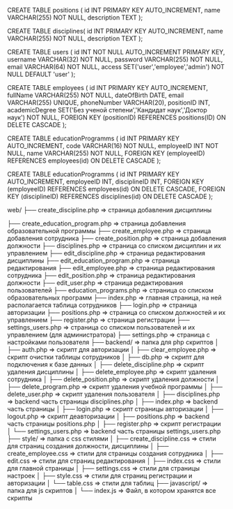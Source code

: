 <!-- Должности -->
CREATE TABLE positions (
    id INT PRIMARY KEY AUTO_INCREMENT,
    name VARCHAR(255) NOT NULL,
    description TEXT
);

<!-- Дисциплины -->
CREATE TABLE disciplines(
    id INT PRIMARY KEY AUTO_INCREMENT,
    name VARCHAR(255) NOT NULL,
    description TEXT
);

<!-- Пользователи сайта -->
CREATE TABLE users (
    id INT NOT NULL AUTO_INCREMENT PRIMARY KEY,
    username VARCHAR(32) NOT NULL,
    password VARCHAR(255) NOT NULL,
    email VARCHAR(64) NOT NULL,
    access SET('user','employee','admin') NOT NULL DEFAULT 'user'
);

<!-- Сотрудники -->
CREATE TABLE employees (
    id INT PRIMARY KEY AUTO_INCREMENT,
    fullName VARCHAR(255) NOT NULL,
    dateOfBirth DATE,
    email VARCHAR(255) UNIQUE,
    phoneNumber VARCHAR(20),
    positionID INT,
    academicDegree SET('Без ученой степени','Кандидат наук','Доктор наук') NOT NULL,
    FOREIGN KEY (positionID) REFERENCES positions(ID) ON DELETE CASCADE
);

<!-- Образовательные программы -->
CREATE TABLE educationProgramms (
    id INT PRIMARY KEY AUTO_INCREMENT,
    code VARCHAR(16) NOT NULL,
    employeeID INT NOT NULL,
    name VARCHAR(255) NOT NULL,
    FOREIGN KEY (employeeID) REFERENCES employees(id) ON DELETE CASCADE
);

<!-- Сотрудники-дисциплины -->
CREATE TABLE educationProgramms (
    id INT PRIMARY KEY AUTO_INCREMENT,
    employeeID INT,
    disciplineID INT,
    FOREIGN KEY (employeeID) REFERENCES employees(id) ON DELETE CASCADE,
    FOREIGN KEY (disciplineID) REFERENCES disciplines(id) ON DELETE CASCADE
);


web/
├── create_discipline.php           => страница добавления дисциплины

├── create_education_program.php    => страница добавления образовательной программы
├── create_employee.php             => страница добавления сотрудника
├── create_position.php             => страница добавления должности
├── disciplines.php                 => страница со списком дисциплин и их управлением
├── edit_discipline.php             => страница редактирования дисциплины
├── edit_education_program.php      => страница редактирования
├── edit_employee.php               => страница редактирования сотрудника
├── edit_position.php               => страница редактирования должности
├── edit_user.php                   => страница редактирования пользователей
├── education_programs.php          => страница со списком образовательных программ
├── index.php                       => главная страница, на ней располагается таблица сотрудников
├── login.php                       => страница авторизации
├── positions.php                   => страница со списком должностей и их управлением
├── register.php                    => страница регистрации
├── settings_users.php              => страница со списком пользователей и их управлением (для администратора)
├── settings.php                    => страница с настройками пользователя
├── backend/                        => папка для php скриптов
│   ├── auth.php                    => скрипт для авторизации
│   ├── clear_employee.php          => скрипт очистки таблицы сотрудников
│   ├── db.php                      => скрипт для подключения к базе данных
│   ├── delete_discipline.php       => скрипт удаления дисциплины
│   ├── delete_employee.php         => скрипт удаления сотрудника
│   ├── delete_position.php         => скрипт удаления должности
│   ├── delete_program.php          => скрипт удаления учебной программы
│   ├── delete_user.php             => скрипт удаления пользователя
│   ├── disciplines.php             => backend часть страницы disciplines.php
│   ├── index.php                   => backend часть страницы
│   ├── login.php                   => скрипт страницы авторизации
│   ├── logout.php                  => скрипт деавторизации
│   ├── positions.php               => backend часть страницы positions.php
│   ├── register.php                => скрипт регистрации
│   └── settings_users.php          => backend часть страницы settings_users.php
├── style/                          => папка с css стилями
│   ├── create_discipline.css       => стили для страниц создания должности, дисциплины
│   ├── create_employee.css         => стили для страницы создания сотрудника
│   ├── edit.css                    => стили для страниц редактирования
│   ├── index.css                   => стили для главной страницы
│   ├── settings.css                => стили для страницы настроек
│   ├── style.css                   => стили для страниц регистрации и авторизации
│   └── table.css                   => стили для таблиц
├── javascript/                     => папка для js скриптов
│   └── index.js                    => Файл, в котором хранятся все скрипты
